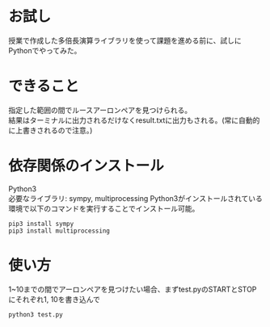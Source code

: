 # お試し
授業で作成した多倍長演算ライブラリを使って課題を進める前に、試しにPythonでやってみた。

# できること
指定した範囲の間でルースアーロンペアを見つけられる。  
結果はターミナルに出力されるだけなくresult.txtに出力もされる。(常に自動的に上書きされるので注意。)

# 依存関係のインストール
Python3  
必要なライブラリ: sympy, multiprocessing
Python3がインストールされている環境で以下のコマンドを実行することでインストール可能。
```
pip3 install sympy
pip3 install multiprocessing
```

# 使い方
1~10までの間でアーロンペアを見つけたい場合、まずtest.pyのSTARTとSTOPにそれぞれ1, 10を書き込んで
```
python3 test.py
```